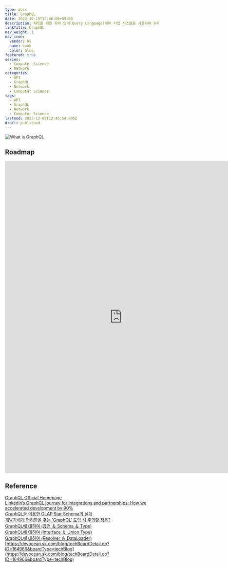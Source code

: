 ```yaml
---
type: docs
title: GraphQL
date: 2023-10-15T12:46:00+09:00
description: API를 위한 쿼리 언어(Query Language)이며 타입 시스템을 사용하여 쿼리를 실행하는 서버사이드 런타임
linkTitle: GraphQL
nav_weight: 1
nav_icon:
  vendor: bs
  name: book
  color: blue
featured: true
series:
  - Computer Science
  - Network
categories:
  - API
  - GraphQL
  - Network
  - Computer Science
tags:
  - API
  - GraphQL
  - Network
  - Computer Science
lastmod: 2023-12-08T12:46:54.605Z
draft: published
---
```


![What is GraphQL](/computer-science/what-is-graphql.png#center "https://medium.com/javarevisited/do-you-know-about-graphql-the-query-language-for-api-s-4038660865be")

## Roadmap

<p align="center">
<iframe width="768" height="1024" src="https://roadmap.sh/graphql?s=652b754df43a58c923ce9d26" frameborder="0" allow="accelerometer; autoplay; encrypted-media; gyroscope; picture-in-picture" allowfullscreen></iframe>
</p>

## Reference

[GraphQL Official Homepage](https://graphql.org/)  
[LinkedIn’s GraphQL journey for integrations and partnerships: How we accelerated development by 90%](https://engineering.linkedin.com/blog/2022/linkedin-s-graphql-journey-for-integrations-and-partnerships)  
[GraphQL을 이용한 OLAP Star Schema의 설계](https://yozm.wishket.com/magazine/detail/1689/)  
[개발자에게 편리함을 주는 'GraphQL' 도입 시 주의할 점은?](https://yozm.wishket.com/magazine/detail/2113/)  
[GraphQL에 대하여 (장점 ＆ Schema ＆ Type)](https://devocean.sk.com/blog/techBoardDetail.do?ID=164787&boardType=techBlog)  
[GraphQL에 대하여 (Interface ＆ Union Type)](https://devocean.sk.com/blog/techBoardDetail.do?ID=164891&boardType=techBlog)  
[GraphQL에 대하여 (Resolver ＆ DataLoader)](https://devocean.sk.com/blog/techBoardDetail.do?ID=164933&boardType=techBlog)  
[https://devocean.sk.com/blog/techBoardDetail.do?ID=164966&boardType=techBlog](https://devocean.sk.com/blog/techBoardDetail.do?ID=164966&boardType=techBlog)
